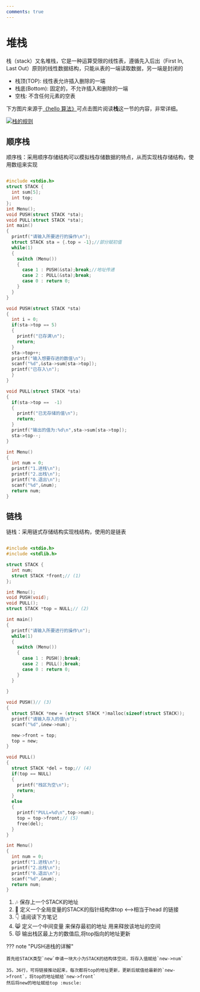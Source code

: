 ```yaml
---
comments: true
---
```

# 堆栈

栈（stack）又名堆栈，它是一种运算受限的线性表，遵循先入后出（First In, Last Out）原则的线性数据结构，只能从表的一端读取数据，另一端是封闭的

* 栈顶(TOP): 线性表允许插入删除的一端
* 栈底(Bottom): 固定的，不允许插入和删除的一端
* 空栈: 不含任何元素的空表 

下方图片来源于[《hello 算法》](https://www.hello-algo.com/)可点击图片阅读**栈**这一节的内容，非常详细。

[![栈的规则](https://pic.imgdb.cn/item/6513da47c458853aef3905eb/hello.algo.png)](https://www.hello-algo.com/chapter_stack_and_queue/stack/)

## 顺序栈

顺序栈：采用顺序存储结构可以模拟栈存储数据的特点，从而实现栈存储结构，使用数组来实现

```c title="使用数组实现栈效果"

#include <stdio.h>
struct STACK {
  int sum[5];
  int top;
};
int Menu();
void PUSH(struct STACK *sta);
void PULL(struct STACK *sta);
int main()
{
  printf("请输入所要进行的操作\n");
  struct STACK sta = {.top = -1};//部分赋初值
  while(1)
  {
    switch (Menu())
    {
      case 1 : PUSH(&sta);break;//地址传递
      case 2 : PULL(&sta);break;
      case 0 : return 0;
    }
  }
}

void PUSH(struct STACK *sta)
{
  int i = 0;
  if(sta->top == 5)
  {
    printf("已存满\n");
    return;
  }
  sta->top++;
  printf("输入想要存进的数值\n");
  scanf("%d",&sta->sum[sta->top]);
  printf("已存入\n");
  }
}

void PULL(struct STACK *sta)
{
  if(sta->top ==  -1)
  {
    printf("已无存储的值\n");
    return;
  }
  printf("输出的值为:%d\n",sta->sum[sta->top]);
  sta->top--;  
}

int Menu()
{
  int num = 0;
  printf("1.进栈\n");
  printf("2.出栈\n");
  printf("0.退出\n");
  scanf("%d",&num);
  return num;
}

```

## 链栈

链栈：采用链式存储结构实现栈结构，使用的是链表

```c title="使用链表实现栈效果"

#include <stdio.h>
#include <stdlib.h>

struct STACK {
  int num;
  struct STACK *front;// (1) 
};

int Menu();
void PUSH(void);
void PULL();
struct STACK *top = NULL;// (2) 

int main()
{
  printf("请输入所要进行的操作\n");
  while(1)
  {
    switch (Menu())
    {
      case 1 : PUSH();break;
      case 2 : PULL();break;
      case 0 : return 0;
    }
  }
  
}

void PUSH()// (3)
{
  struct STACK *new = (struct STACK *)malloc(sizeof(struct STACK));
  printf("请输入存入的值\n");
  scanf("%d",&new->num);

  new->front = top;
  top = new;
}

void PULL()
{
  struct STACK *del = top;// (4) 
  if(top == NULL)
  {
    printf("栈区为空\n");
    return;
  }
  else
  {
    printf("PULL=%d\n",top->num);
    top = top->front;// (5)
    free(del);
  }
}

int Menu()
{
  int num = 0;
  printf("1.进栈\n");
  printf("2.出栈\n");
  printf("0.退出\n");
  scanf("%d",&num);
  return num;
}

```

1. :notes: 保存上一个STACK的地址
2. :dizzy: 定义一个全局变量的STACK的指针结构体top <-->相当于head 的链接
3. :point_down: 请阅读下方笔记
4. :smile_cat: 定义一个中间变量 来保存最初的地址 用来释放该地址的空间 
5. :pouting_cat: 输出栈区最上方的数值后,将top指向的地址更新

??? note "PUSH进栈的详解"

    首先给STACK类型`new`申请一块大小为STACK的结构体空间，将存入值赋给`new->num`
    
    35，36行，可将链接推动起来，每次都将top的地址更新，更新后赋值给最新的`new->front`，将top的地址赋给`new->front`
    然后将new的地址赋给top :muscle:
    
